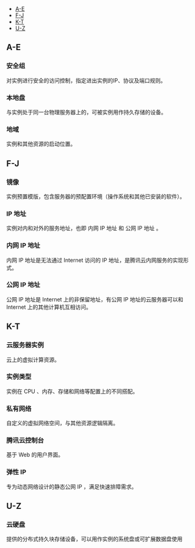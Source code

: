 <div class="tab_list">
<ul>
    <li><a href="#A-E">A-E</a></li>
    <li><a href="#F-J">F-J</a></li>
    <li><a href="#K-T">K-T</a></li>
    <li><a href="#U-Z">U-Z</a></li>
</ul>
</div>


<span id="A-E"></span>
## A-E
### 安全组
对实例进行安全的访问控制，指定进出实例的IP、协议及端口规则。
### 本地盘
与实例处于同一台物理服务器上的，可被实例用作持久存储的设备。
### 地域
实例和其他资源的启动位置。


<span id="F-J"></span>
## F-J 
### 镜像
实例预置模版，包含服务器的预配置环境（操作系统和其他已安装的软件）。 
### IP 地址
实例对内和对外的服务地址，也即 内网 IP 地址 和 公网 IP 地址 。
### 内网 IP 地址
内网 IP 地址是无法通过 Internet 访问的 IP 地址，是腾讯云内网服务的实现形式。
### 公网 IP 地址
公网 IP 地址是 Internet 上的非保留地址，有公网 IP 地址的云服务器可以和 Internet 上的其他计算机互相访问。



<span id="K-T"></span>
## K-T 
### 云服务器实例
云上的虚拟计算资源。
### 实例类型
实例在 CPU 、内存、存储和网络等配置上的不同搭配。
### 私有网络
自定义的虚拟网络空间，与其他资源逻辑隔离。
### 腾讯云控制台
基于 Web 的用户界面。
### 弹性 IP
专为动态网络设计的静态公网 IP ，满足快速排障需求。

<span id="U-Z"></span>
## U-Z
### 云硬盘
提供的分布式持久块存储设备，可以用作实例的系统盘或可扩展数据盘使用







